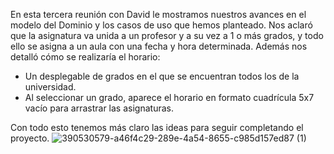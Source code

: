 En esta tercera reunión con David le mostramos nuestros avances en el modelo del Dominio y los casos de uso que hemos planteado. Nos aclaró que la asignatura va unida a un profesor y a su vez a 1 o más grados, y todo ello se asigna a un aula con una fecha y hora determinada.
Además nos detalló cómo se realizaría el horario:

- Un desplegable de grados en el que se encuentran todos los de la universidad.
- Al seleccionar un grado, aparece el horario en formato cuadrícula 5x7 vacío para arrastrar las asignaturas.

Con todo esto tenemos más claro las ideas para seguir completando el proyecto.
![390530579-a46f4c29-289e-4a54-8655-c985d157ed87 (1)](https://github.com/user-attachments/assets/92a5e5b3-bca9-4a39-aa08-931313822b95)
